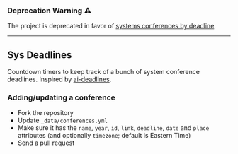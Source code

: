 ### Deprecation Warning ⚠️

The project is deprecated in favor of [systems conferences by deadline](http://www.cs.technion.ac.il/~dan/index_sysvenues_deadline.html).

---

## Sys Deadlines

Countdown timers to keep track of a bunch of system conference deadlines. Inspired by [ai-deadlines](https://github.com/abhshkdz/ai-deadlines).

### Adding/updating a conference

* Fork the repository
* Update `_data/conferences.yml`
* Make sure it has the `name`, `year`, `id`, `link`, `deadline`, `date` and `place` attributes (and optionally `timezone`; default is Eastern Time)
* Send a pull request
